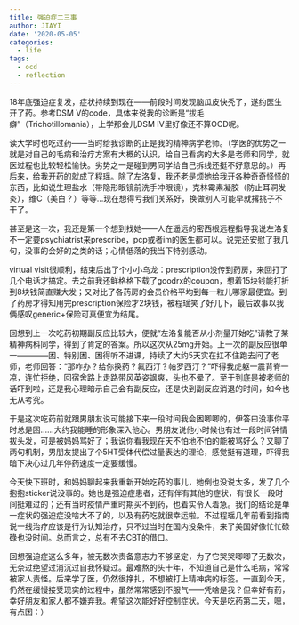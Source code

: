 ```yaml
---
title: 强迫症二三事
author: JIAYI  
date: '2020-05-05'
categories:
  - life
tags:
  - ocd
  - reflection
---
```


18年底强迫症复发，症状持续到现在——前段时间发现脑瓜皮快秃了，遂约医生开了药。参考DSM V的code，具体来说我的诊断是“拔毛癖”（Trichotillomania），上学那会儿DSM IV里好像还不算OCD呢。  

读大学时也吃过药——当时给我诊断的正是我的精神病学老师。（学医的优势之一就是对自己的毛病和治疗方案有大概的认识，给自己看病的大多是老师和同学，就医过程也比较轻松愉快。劣势之一是碰到男同学给自己拆线还挺不好意思的。）再后来，给我开药的就成了程瑶。除了左洛复，我还老是烦她给我开各种奇奇怪怪的东西，比如说生理盐水（带隐形眼镜前洗手冲眼镜），克林霉素凝胶（防止耳洞发炎），维C（美白？）等等...现在想得亏我们关系好，换做别人可能早就撂挑子不干了。  

甚至是这一次，我还是第一个想到找她——人在遥远的密西根远程指导我说左洛复不一定要psychiatrist来prescribe，pcp或者im的医生都可以。说完还安慰了我几句，没事的会好的之类的话；心情低落的我当下特别感动。  

virtual visit很顺利，结束后出了个小小乌龙：prescription没传到药房，来回打了几个电话才搞定。去之前我还鲜格格下载了goodrx的coupon，想着15块钱能打折到8块钱简直赚大发；又对比了各药房的会员价格平均到每一粒儿哪家最便宜。到了药房才得知用完prescription保险才2块钱，被程瑶笑了好几下，最后故事以我俩感叹generic+保险可真便宜为结尾。  

回想到上一次吃药初期副反应比较大，便就“左洛复能否从小剂量开始吃”请教了某精神病科同学，得到了肯定的答案。所以这次从25mg开始。上一次的副反应很单一————困、特别困、困得听不进课，持续了大约5天实在扛不住跑去问了老师，老师回答：“那咋办？给你换药？氟西汀？帕罗西汀？”吓得我虎躯一震背脊一凉，连忙拒绝，回宿舍路上走路带风英姿飒爽，头也不晕了。至于到底是被老师的话吓到啦，还是我心理暗示自己会有副反应，还是快到副反应消退的时间，如今也无从考究。  

于是这次吃药前就跟男朋友说可能接下来一段时间我会困唧唧的，伊答曰没事你平时总是困……大约我能睡的形象深入他心。男朋友说他小时候也有过一段时间钟情拔头发，可是被妈妈骂好了；我说你看我现在天不怕地不怕的能被骂好么？又聊了两句机制，男朋友提出了个5HT受体代偿过量表达的理论，感觉挺有道理，吓得我暗下决心过几年停药速度一定要缓慢。  

今天快下班时，和妈妈聊起来我重新开始吃药的事儿，她倒也没说太多，发了几个抱抱sticker说没事的。她也是强迫症患者，还有伴有其他的症状，有很长一段时间挺难过的；还有当时疫情严重时期买不到药，也着实令人着急。我们的结论是单一症状的强迫症没啥大不了的，以及有药吃就很幸运啦。不过程瑶几年前看到指南说一线治疗应该是行为认知治疗，只不过当时在国内没条件，来了美国好像忙忙碌碌也没时间。总而言之，总有不去CBT的借口。  

回想强迫症这么多年，被无数次责备意志力不够坚定，为了它哭哭唧唧了无数次，无奈过绝望过消沉过自我怀疑过。最难熬的头十年，不知道自己是什么毛病，常常被家人责怪。后来学了医，仍然很挣扎，不想被打上精神病的标签。一直到今天，仍然在缓慢接受现实的过程中，虽然常常感到不服气——凭啥是我？但幸好有药，幸好朋友和家人都不嫌弃我。希望这次能好好控制症状。今天是吃药第二天，嗯，有点困：）  